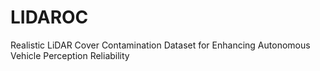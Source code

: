 # LIDAROC
Realistic LiDAR Cover Contamination Dataset for Enhancing Autonomous Vehicle Perception Reliability
